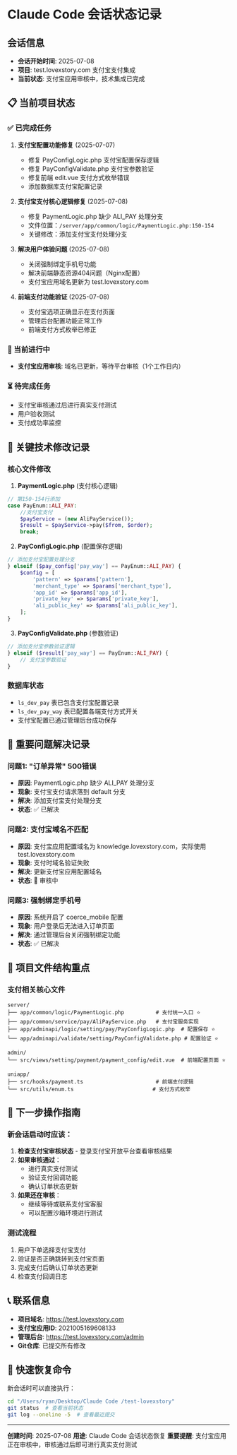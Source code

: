 # Claude Code 会话状态记录
## 会话信息
- **会话开始时间**: 2025-07-08
- **项目**: test.lovexstory.com 支付宝支付集成
- **当前状态**: 支付宝应用审核中，技术集成已完成

## 📋 当前项目状态

### ✅ 已完成任务
1. **支付宝配置功能修复** (2025-07-07)
   - 修复 PayConfigLogic.php 支付宝配置保存逻辑
   - 修复 PayConfigValidate.php 支付宝参数验证
   - 修复前端 edit.vue 支付方式枚举错误
   - 添加数据库支付宝配置记录

2. **支付宝支付核心逻辑修复** (2025-07-08)
   - 修复 PaymentLogic.php 缺少 ALI_PAY 处理分支
   - 文件位置：`/server/app/common/logic/PaymentLogic.php:150-154`
   - 关键修改：添加支付宝支付处理分支

3. **解决用户体验问题** (2025-07-08)
   - 关闭强制绑定手机号功能
   - 解决前端静态资源404问题（Nginx配置）
   - 支付宝应用域名更新为 test.lovexstory.com

4. **前端支付功能验证** (2025-07-08)
   - 支付宝选项正确显示在支付页面
   - 管理后台配置功能正常工作
   - 前端支付方式枚举已修正

### 🔄 当前进行中
- **支付宝应用审核**: 域名已更新，等待平台审核（1个工作日内）

### ⏳ 待完成任务
- 支付宝审核通过后进行真实支付测试
- 用户验收测试
- 支付成功率监控

## 🔧 关键技术修改记录

### 核心文件修改
1. **PaymentLogic.php** (支付核心逻辑)
```php
// 第150-154行添加
case PayEnum::ALI_PAY:
    //支付宝支付
    $payService = (new AliPayService());
    $result = $payService->pay($from, $order);
    break;
```

2. **PayConfigLogic.php** (配置保存逻辑)
```php
// 添加支付宝配置处理分支
} elseif ($pay_config['pay_way'] == PayEnum::ALI_PAY) {
    $config = [
        'pattern' => $params['pattern'],
        'merchant_type' => $params['merchant_type'],
        'app_id' => $params['app_id'],
        'private_key' => $params['private_key'],
        'ali_public_key' => $params['ali_public_key'],
    ];
}
```

3. **PayConfigValidate.php** (参数验证)
```php
// 添加支付宝参数验证逻辑
} elseif ($result['pay_way'] == PayEnum::ALI_PAY) {
    // 支付宝参数验证
}
```

### 数据库状态
- `ls_dev_pay` 表已包含支付宝配置记录
- `ls_dev_pay_way` 表已配置各端支付方式开关
- 支付宝配置已通过管理后台成功保存

## 🚨 重要问题解决记录

### 问题1: "订单异常" 500错误
- **原因**: PaymentLogic.php 缺少 ALI_PAY 处理分支
- **现象**: 支付宝支付请求落到 default 分支
- **解决**: 添加支付宝支付处理分支
- **状态**: ✅ 已解决

### 问题2: 支付宝域名不匹配
- **原因**: 支付宝应用配置域名为 knowledge.lovexstory.com，实际使用 test.lovexstory.com
- **现象**: 支付时域名验证失败
- **解决**: 更新支付宝应用配置域名
- **状态**: 🔄 审核中

### 问题3: 强制绑定手机号
- **原因**: 系统开启了 coerce_mobile 配置
- **现象**: 用户登录后无法进入订单页面
- **解决**: 通过管理后台关闭强制绑定功能
- **状态**: ✅ 已解决

## 📁 项目文件结构重点

### 支付相关核心文件
```
server/
├── app/common/logic/PaymentLogic.php          # 支付统一入口 ⭐
├── app/common/service/pay/AliPayService.php   # 支付宝服务实现
├── app/adminapi/logic/setting/pay/PayConfigLogic.php  # 配置保存 ⭐
└── app/adminapi/validate/setting/PayConfigValidate.php # 配置验证 ⭐

admin/
└── src/views/setting/payment/payment_config/edit.vue  # 前端配置页面 ⭐

uniapp/
├── src/hooks/payment.ts                       # 前端支付逻辑
└── src/utils/enum.ts                         # 支付方式枚举
```

## 🎯 下一步操作指南

### 新会话启动时应该：
1. **检查支付宝审核状态** - 登录支付宝开放平台查看审核结果
2. **如果审核通过**：
   - 进行真实支付测试
   - 验证支付回调功能
   - 确认订单状态更新
3. **如果还在审核**：
   - 继续等待或联系支付宝客服
   - 可以配置沙箱环境进行测试

### 测试流程
1. 用户下单选择支付宝支付
2. 验证是否正确跳转到支付宝页面
3. 完成支付后确认订单状态更新
4. 检查支付回调日志

## 📞 联系信息
- **项目域名**: https://test.lovexstory.com
- **支付宝应用ID**: 2021005169608133
- **管理后台**: https://test.lovexstory.com/admin
- **Git仓库**: 已提交所有修改

## 🔄 快速恢复命令
新会话时可以直接执行：
```bash
cd "/Users/ryan/Desktop/Claude Code /test-lovexstory"
git status  # 查看当前状态
git log --oneline -5  # 查看最近提交
```

---
**创建时间**: 2025-07-08
**用途**: Claude Code 会话状态恢复
**重要提醒**: 支付宝应用正在审核中，审核通过后即可进行真实支付测试